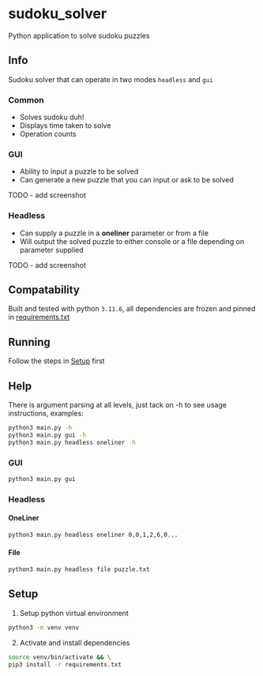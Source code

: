 # sudoku_solver
Python application to solve sudoku puzzles

## Info
Sudoku solver that can operate in two modes `headless` and `gui`

### Common
- Solves sudoku duh!
- Displays time taken to solve
- Operation counts

### GUI
- Ability to input a puzzle to be solved
- Can generate a new puzzle that you can input or ask to be solved

TODO - add screenshot

### Headless
- Can supply a puzzle in a <b>oneliner</b> parameter or from a file
- Will output the solved puzzle to either console or a file depending on parameter supplied

TODO - add screenshot

## Compatability
Built and tested with python `3.11.6`, all dependencies are frozen and pinned in [requirements.txt](requirements.txt)

## Running
Follow the steps in [Setup](#setup) first

## Help
There is argument parsing at all levels, just tack on -h to see usage instructions, examples:
```bash
python3 main.py -h
python3 main.py gui -h
python3 main.py headless oneliner -h
```

### GUI
```bash
python3 main.py gui
```

### Headless
#### OneLiner
```bash
python3 main.py headless oneliner 0,0,1,2,6,0...
```

#### File
```bash
python3 main.py headless file puzzle.txt
```

## Setup
1. Setup python virtual environment
```bash
python3 -m venv venv
```
2. Activate and install dependencies
```bash
source venv/bin/activate && \
pip3 install -r requirements.txt
```